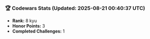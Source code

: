 ### 🏆 Codewars Stats (Updated: 2025-08-21 00:40:37 UTC)

- **Rank:** 8 kyu
- **Honor Points:** 3
- **Completed Challenges:** 1

